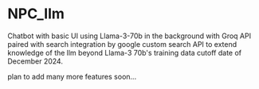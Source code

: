 # NPC_llm

Chatbot with basic UI using Llama-3-70b in the background with Groq API paired with search integration by google custom search API to extend knowledge of the llm beyond Llama-3 70b's training data cutoff date of December 2024.

plan to add many more features soon...
